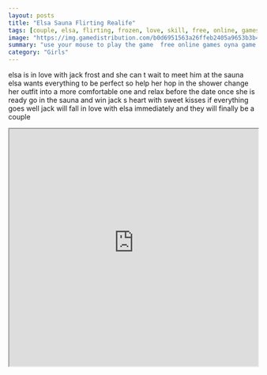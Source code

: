 ```yaml
---
layout: posts
title: "Elsa Sauna Flirting Realife"
tags: [couple, elsa, flirting, frozen, love, skill, free, online, games, oyna, game, free, games, play, play, games]
image: "https://img.gamedistribution.com/b0d6951563a26ffeb2405a9653b3b422.jpg"
summary: "use your mouse to play the game  free online games oyna game free games play play games"
category: "Girls"
---
```


elsa is in love with jack frost and she can t wait to meet him at the sauna elsa wants everything to be perfect so help her hop in the shower change her outfit into a more comfortable one and relax before the date once she is ready go in the sauna and win jack s heart with sweet kisses if everything goes well jack will fall in love with elsa immediately and they will finally be a couple

<iframe width="100%" height="480px;" src="https://flash.gamedistribution.com?game=b0d6951563a26ffeb2405a9653b3b422"></iframe>
